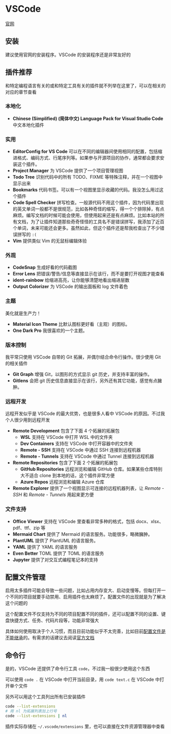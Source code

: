 # VSCode

[官网](https://code.visualstudio.com/)

## 安装

建议使用官网的安装程序。VSCode 的安装程序还是非常友好的

## 插件推荐

和特定编程语言有关的或和特定工具有关的插件就不列举在这里了，可以在相关的对应的章节查看

### 本地化

- **Chinese (Simplified) (简体中文) Language Pack for Visual Studio Code** 中文本地化插件

### 实用

- **EditorConfig for VS Code** 可以在不同的编辑器间使用相同的配置，包括缩进格式、编码方式、行尾序列等。如果参与开源项目的协作，通常都会要求安装这个插件。
- **Project Manager** 为 VSCode 提供了一个项目管理视图
- **Todo Tree** 识别代码中的所有 TODO、FIXME 等特殊注释，并在一个视图中显示出来
- **Bookmarks** 代码书签。可以有一个视图里显示收藏的代码。我没怎么用过这个插件
- **Code Spell Checker** 拼写检查。一般源代码不用这个插件，因为代码里出现的英文单词一般都不是很规范，比如各种奇怪的缩写，得一个个排除掉，有点麻烦。编写文档的时候可能会使用，但使用起来还是有点麻烦。比如本站的所有文档，为了让插件知道那些奇奇怪怪的工具名不是错误拼写，我添加了近百个单词，未来可能还会更多。虽然如此，但这个插件还是帮我检查出了不少错误拼写的 `:(`
- **Vim** 提供类似 Vim 的无鼠标编辑体验

### 外观

- **CodeSnap** 生成好看的代码截图
- **Error Lens** 把错误/警告/信息等直接显示在该行，而不是要打开视图才能查看
- **ident-rainbow** 给缩进高亮，让你能够清楚地看出缩进层数
- **Output Colorizer** 为 VSCode 的输出面板和 log 文件着色

### 主题

美化就是生产力！

- **Material Icon Theme** 比默认图标更好看（主观）的图标。
- **One Dark Pro** 我很喜欢的一个主题。

### 版本控制

我平常只使用 VSCode 自带的 Git 拓展，并偶尔结合命令行操作。很少使用 Git 的相关插件

- **Git Graph** 增强 Git，以图形的方式显示 git 历史，并支持丰富的操作。
- **Gitlens** 会把 git 历史信息直接显示在该行，另外还有其它功能，感觉有点臃肿。

### 远程开发

远程开发似乎是 VSCode 的最大优势，也是很多人看中 VSCode 的原因。不过我个人很少用到远程开发

  - **Remote Development** 包含了下面 4 个拓展的拓展包
    - **WSL** 支持在 VSCode 中打开 WSL 中的文件夹
    - **Dev Containers** 支持在 VSCode 中打开容器中的文件夹
    - **Remote - SSH** 支持在 VSCode 中通过 SSH 连接到远程机器
    - **Remote - Tunnels** 支持在 VSCode 中通过 Tunnel 连接到远程机器
  - **Remote Repositories** 包含了下面 2 个拓展的拓展包
    - **GitHub Repositories** 远程浏览和编辑 GitHub 仓库。如果某些仓库特别大不适合 clone 到本地的话，这个插件非常方便
    - **Azure Repos** 远程浏览和编辑 Azure 仓库
  - **Remote Explorer** 提供了一个视图显示可连接的远程机器列表，让 *Remote - SSH* 和 *Remote - Tunnels* 用起来更方便

### 文件支持

- **Office Viewer** 支持在 VSCode 里查看非常多种的格式，包括 docx、xlsx、pdf、ttf、zip 等
- **Mermaid Chart** 提供了 Mermaid 的语言服务。功能很多，略微臃肿。
- **PlantUML** 提供了 PlantUML 的语言服务。
- **YAML** 提供了 YAML 的语言服务
- **Even Better** TOML 提供了 TOML 的语言服务
- **Jupyter** 提供了对交互式编程笔记本的支持

## 配置文件管理

启用太多插件可能会导致一些问题，比如占用内存变大、启动变慢等。但每打开一个不同的项目就要手动禁用、启用插件也太麻烦了。配置文件的出现就是为了解决这个问题的

这个配置文件不仅支持为不同的项目配置不同的插件，还可以配置不同的设置、键盘快捷方式、任务、代码片段等，功能非常强大

具体如何使用取决于个人习惯，而且目前功能似乎不太完善，比如目前[配置文件是不能继承](https://code.visualstudio.com/docs/configure/profiles#_can-i-inherit-settings-from-another-profile)的。有需求的话建议去阅读[官方文档](https://code.visualstudio.com/docs/configure/profiles)

## 命令行

是的，VSCode 还提供了命令行工具 `code`，不过我一般很少使用这个东西

可以使用  `code .` 在 VSCode 中打开当前目录，用 `code text.c` 在 VSCode 中打开单个文件

另外可以用这个工具列出所有已安装插件

```sh
code --list-extensions
# 用 nl 为拓展列表加上行号
code --list-extensions | nl
```

插件实际存储在 `~/.vscode/extensions` 里，也可以直接在文件资源管理器中查看

